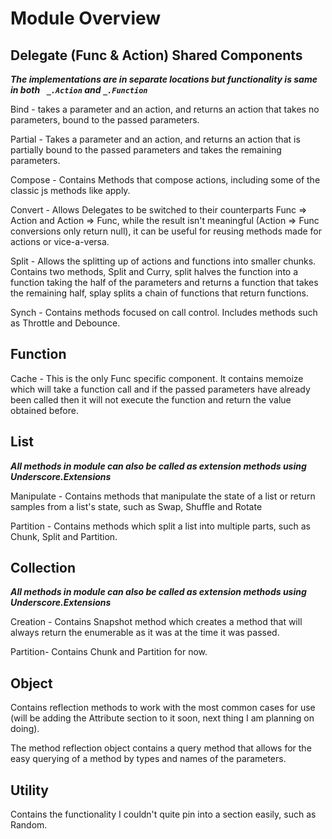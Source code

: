 # Module Overview

## Delegate (Func & Action) Shared Components

***The implementations are in separate locations but functionality is same in both ``` _.Action``` and ```_.Function```***

Bind - takes a parameter and an action,
and returns an action that takes no parameters,
bound to the passed parameters.

Partial - Takes a parameter and an action,
and returns an action that is partially bound
to the passed parameters and takes the remaining
parameters.

Compose - Contains Methods that compose actions,
including some of the classic js methods like
apply.

Convert - Allows Delegates to be switched to their counterparts
Func => Action and Action => Func, while the result isn't meaningful
(Action => Func conversions only return null), it can be useful
for reusing methods made for actions or vice-a-versa.

Split - Allows the splitting up of actions and functions into smaller chunks.
Contains two methods, Split and Curry, split halves the function into a function
taking the half of the parameters and returns a function that takes the remaining
half, splay splits a chain of functions that return functions.

Synch - Contains methods focused on call control.
Includes methods such as Throttle and Debounce.

## Function

Cache - This is the only Func specific component.
It contains memoize which will take a function call and if the passed
parameters have already been called then it will not execute the function
and return the value obtained before.

## List

***All methods in module can also be called as extension methods using Underscore.Extensions***

Manipulate - Contains methods that manipulate the state of a list or return samples from a list's state, such as Swap, Shuffle and Rotate

Partition - Contains methods which split a list into multiple parts, such as Chunk, Split and Partition.

## Collection

***All methods in module can also be called as extension methods using Underscore.Extensions***

Creation - Contains Snapshot method which creates a method that will always return the enumerable
as it was at the time it was passed.

Partition- Contains Chunk and Partition for now.

## Object

Contains reflection methods to work with the most common cases for use (will be adding the Attribute
section to it soon, next thing I am planning on doing).

The method reflection object contains a query method that allows for the easy querying of a method
by types and names of the parameters.

## Utility

Contains the functionality I couldn't quite pin into a section easily, such as Random.

